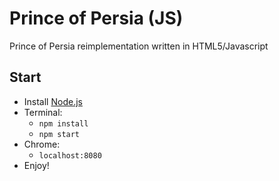 # Prince of Persia (JS)

Prince of Persia reimplementation written in HTML5/Javascript

## Start

- Install [Node.js](https://nodejs.org)
- Terminal:
  - `npm install`
  - `npm start`
- Chrome:
  - `localhost:8080`
- Enjoy!
